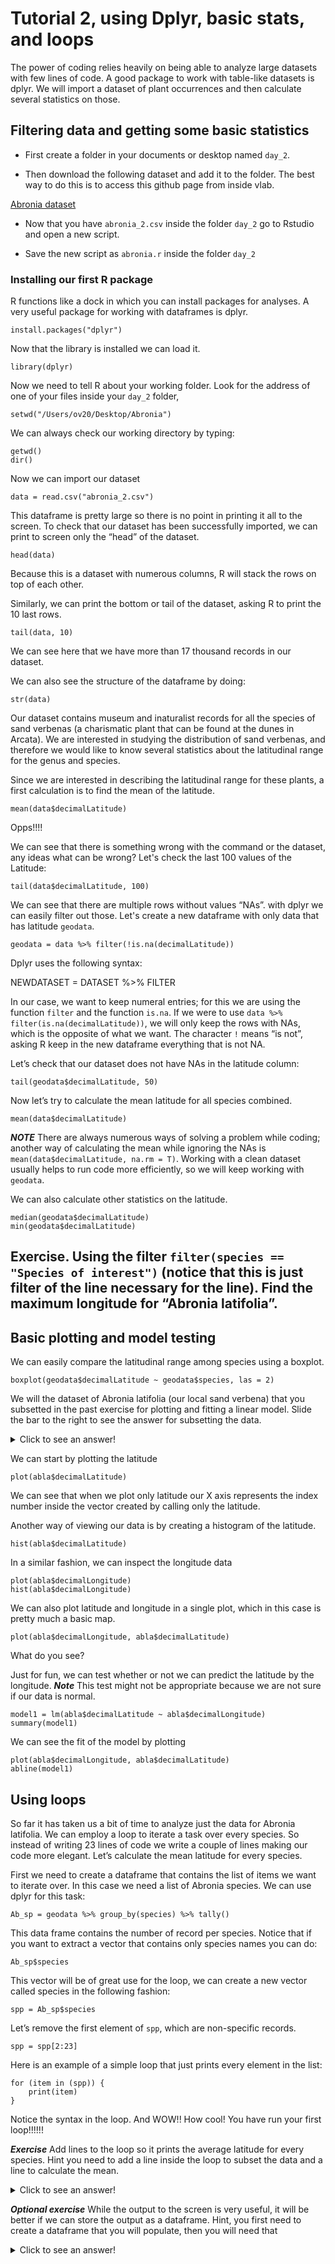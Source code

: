 # Tutorial 2, using Dplyr, basic stats, and loops

The power of coding relies heavily on being able to analyze large datasets with few lines of code. A good package to work with table-like datasets is dplyr. We will import a dataset of plant occurrences and then calculate several statistics on those.

## Filtering data and getting some basic statistics 

- First create a folder in your documents or desktop named `day_2`.

- Then download the following dataset and add it to the folder. The best way to do this is to access this github page from inside vlab.

[Abronia dataset](https://www.dropbox.com/s/z583pnzvyail7pr/abronia_2.csv?dl=0) 

- Now that you have `abronia_2.csv` inside the folder `day_2` go to Rstudio and open a new script.

- Save the new script as `abronia.r` inside the folder `day_2`

### Installing our first R package

R functions like a dock in which you can install packages for analyses. A very useful package for working with dataframes is dplyr.

```
install.packages("dplyr")
```

Now that the library is installed we can load it.
```
library(dplyr)
```

Now we need to tell R about your working folder. Look for the address of one of your files inside your `day_2` folder,

```
setwd("/Users/ov20/Desktop/Abronia")
```

We can always check our working directory by typing:
```
getwd()
dir()
```

Now we can import our dataset
```
data = read.csv("abronia_2.csv")
```

This dataframe is pretty large so there is no point in printing it all to the screen. To check that our dataset has been successfully imported, we can print to screen only the “head” of the dataset.
```
head(data)
```
Because this is a dataset with numerous columns, R will stack the rows on top of each other.

Similarly, we can print the bottom or tail of the dataset, asking R to print the 10 last rows.
```
tail(data, 10)
```
We can see here that we have more than 17 thousand records in our dataset.

We can also see the structure of the dataframe by doing:
```
str(data)
```

Our dataset contains museum and inaturalist records for all the species of sand verbenas (a charismatic plant that can be found at the dunes in Arcata). We are interested in studying the distribution of sand verbenas, and therefore we would like to know several statistics about the latitudinal range for the genus and species.

Since we are interested in describing the latitudinal range for these plants, a first calculation is to find the mean of the latitude.

```
mean(data$decimalLatitude)
```

Opps!!!!

We can see that there is something wrong with the command or the dataset, any ideas what can be wrong? Let's check the last 100 values of the Latitude:

```
tail(data$decimalLatitude, 100)
```

We can see that there are multiple rows without values “NAs”.  with dplyr we can easily filter out those. Let's create a new dataframe with only data that has latitude `geodata`.

```
geodata = data %>% filter(!is.na(decimalLatitude))
```
Dplyr uses the following syntax:

NEWDATASET = DATASET %>% FILTER

In our case, we want to keep numeral entries; for this we are using the function `filter` and the function `is.na`. If we were to use `data %>% filter(is.na(decimalLatitude))`, we will only keep the rows with NAs, which is the opposite of what we want. The character `!` means “is not”, asking R keep in the new dataframe everything that is not NA.


Let’s check that our dataset does not have NAs in the latitude column:

```
tail(geodata$decimalLatitude, 50)
```

Now let’s try to calculate the mean latitude for all species combined.
```
mean(data$decimalLatitude)
```

***NOTE*** There are always numerous ways of solving a problem while coding; another way of calculating the mean while ignoring the NAs is `mean(data$decimalLatitude, na.rm = T)`. Working with a clean dataset usually helps to run code more efficiently, so we will keep working with `geodata`.

We can also calculate other statistics on the latitude.

```
median(geodata$decimalLatitude)
min(geodata$decimalLatitude)
```

## Exercise. Using the filter `filter(species == "Species of interest")` (notice that this is just filter of the line necessary for the line). Find the maximum longitude for “Abronia latifolia”.



## Basic plotting and model testing

We can easily compare the latitudinal range among species using a boxplot.
```
boxplot(geodata$decimalLatitude ~ geodata$species, las = 2)
```

We will the dataset of Abronia latifolia (our local sand verbena) that you subsetted in the past exercise for plotting and fitting a linear model. Slide the bar to the right to see the answer for subsetting the data.

<details>
  <summary>Click to see an answer!</summary>
  
```
abla = geodata %>% filter(species == "Abronia latifolia")
```
  

</details>

We can start by plotting the latitude 
```
plot(abla$decimalLatitude)
```

We can see that when we plot only latitude our X axis represents the index number inside the vector created by calling only the latitude.

Another way of viewing our data is by creating a histogram of the latitude.

```
hist(abla$decimalLatitude)
```

In a similar fashion, we can inspect the longitude data

```
plot(abla$decimalLongitude)
hist(abla$decimalLongitude)
```

We can also plot latitude and longitude in a single plot, which in this case is pretty much a basic map.

```
plot(abla$decimalLongitude, abla$decimalLatitude)
```
What do you see?


Just for fun, we can test whether or not we can predict the latitude by the longitude. ***Note*** This test might not be appropriate because we are not sure if our data is normal. 
```
model1 = lm(abla$decimalLatitude ~ abla$decimalLongitude)
summary(model1)
```

We can see the fit of the model by plotting
```
plot(abla$decimalLongitude, abla$decimalLatitude)
abline(model1)
```


## Using loops 

So far it has taken us a bit of time to analyze just the data for Abronia latifolia. We can employ a loop to iterate a task over every species. So instead of writing 23 lines of code we write a couple of lines making our code more elegant. Let’s calculate the mean latitude for every species.

First we need to create a dataframe that contains the list of items we want to iterate over. In this case we need a list of Abronia species. We can use dplyr for this task:

```
Ab_sp = geodata %>% group_by(species) %>% tally()
```
This data frame contains the number of record per species. Notice that if you want to extract a vector that contains only species names you can do:

```
Ab_sp$species
```

This vector will be of great use for the loop, we can create a new vector called species in the following fashion:

```
spp = Ab_sp$species
```

Let’s remove the first element of `spp`, which are non-specific records.

```
spp = spp[2:23]
``` 

Here is an example of a simple loop that just prints every element in the list:

```
for (item in (spp)) {
	print(item)
}
```
Notice the syntax in the loop. And WOW!! How cool! You have run your first loop!!!!!!

***Exercise*** Add lines to the loop so it prints the average latitude for every species. Hint you need to add a line inside the loop to subset the data and a line to calculate the mean.

<details>
  <summary>Click to see an answer!</summary>
  
```
for (item in (spp)) {
	print(item)
	subset = geodata %>% filter(species == item)
	mn = mean(subset$decimalLatitude)
	print(mn)
}
```
  

</details>

***Optional exercise*** While the output to the screen is very useful, it will be better if we can store the output as a dataframe. Hint, you first need to create a dataframe that you will populate, then you will need that 

<details>
  <summary>Click to see an answer!</summary>
  
```
for (item in (spp)) {
	print(item)
	subset = geodata %>% filter(species == item)
	mn = mean(subset$decimalLatitude)
	print(mn)
}
```
  

</details>







